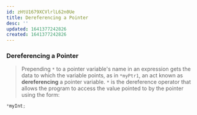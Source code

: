 ```yaml
---
id: zHtU1679XCVlrlL62n0Ue
title: Dereferencing a Pointer
desc: ''
updated: 1641377242826
created: 1641377242826
---
```


### Dereferencing a Pointer

> Prepending `*` to a pointer variable's name in an expression gets the data to which the variable points, as in `*myPtr1`, an act known as **dereferencing** a pointer variable. `*` is the dereference operator that allows the program to access the value pointed to by the pointer using the form:

```cpp
*myInt;
```
